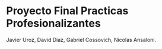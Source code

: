 # Proyecto Final Practicas Profesionalizantes
Javier Uroz, David Diaz, Gabriel Cossovich, Nicolas Ansaloni.
